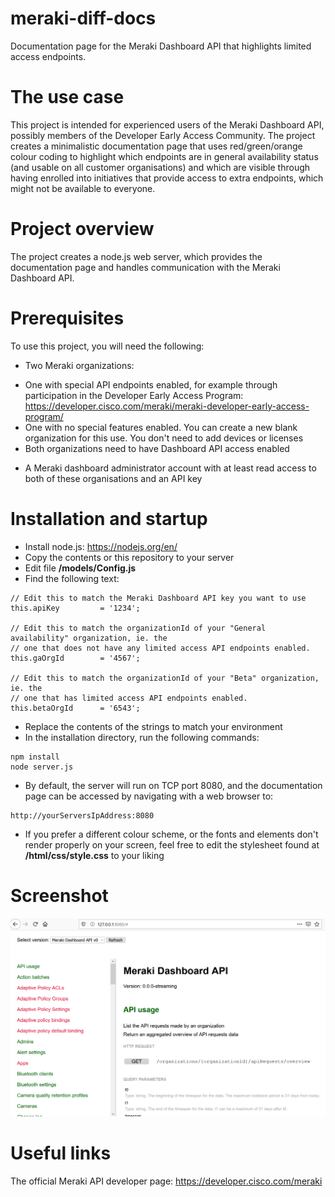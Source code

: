 # meraki-diff-docs
Documentation page for the Meraki Dashboard API that highlights limited access endpoints.

# The use case
This project is intended for experienced users of the Meraki Dashboard API, possibly members of the Developer Early Access Community. The project creates a minimalistic documentation page that uses red/green/orange colour coding to highlight which endpoints are in general availability status (and usable on all customer organisations) and which are visible through having enrolled into initiatives that provide access to extra endpoints, which might not be available to everyone.

# Project overview
The project creates a node.js web server, which provides the documentation page and handles communication with the Meraki Dashboard API.

# Prerequisites
To use this project, you will need the following:
* Two Meraki organizations:
- One with special API endpoints enabled, for example through participation in the Developer Early Access Program: https://developer.cisco.com/meraki/meraki-developer-early-access-program/
- One with no special features enabled. You can create a new blank organization for this use. You don't need to add devices or licenses
- Both organizations need to have Dashboard API access enabled 
* A Meraki dashboard administrator account with at least read access to both of these organisations and an API key

# Installation and startup
* Install node.js: https://nodejs.org/en/
* Copy the contents or this repository to your server
* Edit file **/models/Config.js**
* Find the following text:
```
// Edit this to match the Meraki Dashboard API key you want to use
this.apiKey         = '1234'; 

// Edit this to match the organizationId of your "General availability" organization, ie. the
// one that does not have any limited access API endpoints enabled.
this.gaOrgId        = '4567'; 

// Edit this to match the organizationId of your "Beta" organization, ie. the
// one that has limited access API endpoints enabled.
this.betaOrgId      = '6543';
```
* Replace the contents of the strings to match your environment
* In the installation directory, run the following commands:
```
npm install
node server.js
```
* By default, the server will run on TCP port 8080, and the documentation page can be accessed by navigating with a web browser to:
```
http://yourServersIpAddress:8080
```
* If you prefer a different colour scheme, or the fonts and elements don't render properly on your screen, feel free to edit the stylesheet found at **/html/css/style.css** to your liking

# Screenshot
![alt screenshot](diff-docs-screenshot.png)

# Useful links
The official Meraki API developer page: https://developer.cisco.com/meraki
